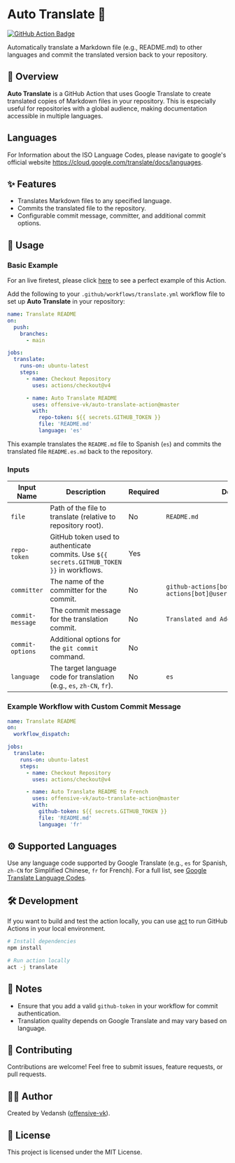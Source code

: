 # Auto Translate 📘

[![GitHub Action Badge](https://img.shields.io/badge/Action-Auto%20Translate-blue?style=flat-square)](https://github.com/offensive-vk/auto-translate)

Automatically translate a Markdown file (e.g., README.md) to other languages and commit the translated version back to your repository.

## 📖 Overview

**Auto Translate** is a GitHub Action that uses Google Translate to create translated copies of Markdown files in your repository. This is especially useful for repositories with a global audience, making documentation accessible in multiple languages.

## Languages

For Information about the ISO Language Codes, please navigate to google's official website <https://cloud.google.com/translate/docs/languages>.

## ✨ Features

- Translates Markdown files to any specified language.
- Commits the translated file to the repository.
- Configurable commit message, committer, and additional commit options.

## 🚀 Usage

### Basic Example

For an live firetest, please click [here](https://github.com/offensive-vk/auto-translate/tree/master/.github/workflows/test.yml) to see a perfect example of this Action.

Add the following to your `.github/workflows/translate.yml` workflow file to set up **Auto Translate** in your repository:

```yaml
name: Translate README
on:
  push:
    branches:
      - main

jobs:
  translate:
    runs-on: ubuntu-latest
    steps:
      - name: Checkout Repository
        uses: actions/checkout@v4

      - name: Auto Translate README
        uses: offensive-vk/auto-translate-action@master
        with:
          repo-token: ${{ secrets.GITHUB_TOKEN }}
          file: 'README.md'
          language: 'es'
```

This example translates the `README.md` file to Spanish (`es`) and commits the translated file `README.es.md` back to the repository.

### Inputs

| Input Name       | Description                                                                                  | Required | Default                                 |
|------------------|----------------------------------------------------------------------------------------------|----------|-----------------------------------------|
| `file`           | Path of the file to translate (relative to repository root).                                 | No       | `README.md`                             |
| `repo-token`   | GitHub token used to authenticate commits. Use `${{ secrets.GITHUB_TOKEN }}` in workflows.  | Yes      |                                         |
| `committer`      | The name of the committer for the commit.                                                    | No       | `github-actions[bot] <github-actions[bot]@users.noreply.github.com>` |
| `commit-message` | The commit message for the translation commit.                                               | No       | `Translated and Added README`           |
| `commit-options` | Additional options for the `git commit` command.                                             | No       |                                         |
| `language`       | The target language code for translation (e.g., `es`, `zh-CN`, `fr`).                       | No       | `es`                                    |

### Example Workflow with Custom Commit Message

```yaml
name: Translate README
on:
  workflow_dispatch:

jobs:
  translate:
    runs-on: ubuntu-latest
    steps:
      - name: Checkout Repository
        uses: actions/checkout@v4

      - name: Auto Translate README to French
        uses: offensive-vk/auto-translate-action@master
        with:
          github-token: ${{ secrets.GITHUB_TOKEN }}
          file: 'README.md'
          language: 'fr'
```

## ⚙️ Supported Languages

Use any language code supported by Google Translate (e.g., `es` for Spanish, `zh-CN` for Simplified Chinese, `fr` for French). For a full list, see [Google Translate Language Codes](https://cloud.google.com/translate/docs/languages).

## 🛠 Development

If you want to build and test the action locally, you can use [act](https://github.com/nektos/act) to run GitHub Actions in your local environment.

```bash
# Install dependencies
npm install

# Run action locally
act -j translate
```

## 📝 Notes

- Ensure that you add a valid `github-token` in your workflow for commit authentication.
- Translation quality depends on Google Translate and may vary based on language.

## 🤝 Contributing

Contributions are welcome! Feel free to submit issues, feature requests, or pull requests.

## 🧑‍💻 Author

Created by Vedansh ([offensive-vk](https://github.com/offensive-vk)).

## 📜 License

This project is licensed under the MIT License.

